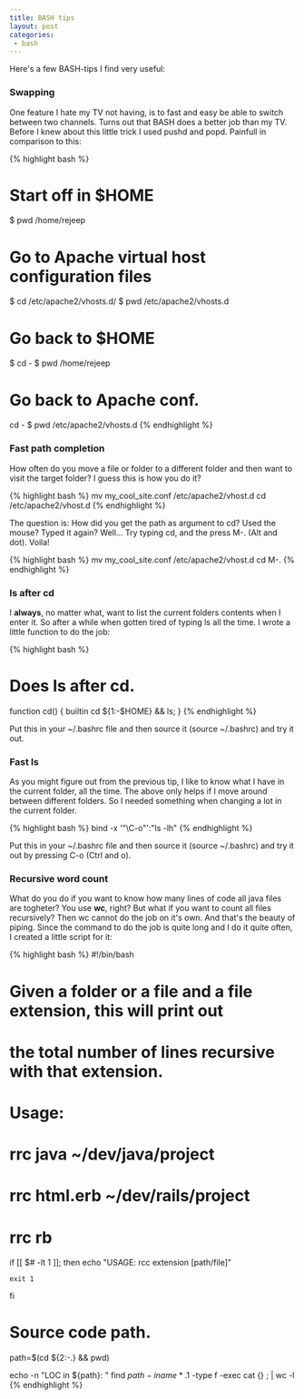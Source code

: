 ```yaml
---
title: BASH tips
layout: post
categories:
 - bash
---
```


Here's a few BASH-tips I find very useful:

### Swapping ###
One feature I hate my TV not having, is to fast and easy be able to
switch between two channels. Turns out that BASH does a better job
than my TV. Before I knew about this little trick I used pushd and
popd. Painfull in comparison to this:

{% highlight bash %}
# Start off in $HOME
$ pwd
/home/rejeep

# Go to Apache virtual host configuration files
$ cd /etc/apache2/vhosts.d/
$ pwd
/etc/apache2/vhosts.d

# Go back to $HOME
$ cd -
$ pwd
/home/rejeep

# Go back to Apache conf.
cd -
$ pwd
/etc/apache2/vhosts.d
{% endhighlight %}

### Fast path completion ###
How often do you move a file or folder to a different folder and then
want to visit the target folder? I guess this is how you do it?

{% highlight bash %}
mv my_cool_site.conf /etc/apache2/vhost.d
cd /etc/apache2/vhost.d
{% endhighlight %}

The question is: How did you get the path as argument to cd? Used the
mouse? Typed it again? Well... Try typing cd, and the press M-. (Alt
and dot). Voila!

{% highlight bash %}
mv my_cool_site.conf /etc/apache2/vhost.d
cd M-.
{% endhighlight %}

### ls after cd ###
I **always**, no matter what, want to list the current folders contents
when I enter it. So after a while when gotten tired of typing ls all
the time. I wrote a little function to do the job:

{% highlight bash %}
# Does ls after cd.
function cd()
{
  builtin cd ${1:-$HOME} && ls;
}
{% endhighlight %}

Put this in your ~/.bashrc file and then source it (source ~/.bashrc)
and try it out.

### Fast ls ###
As you might figure out from the previous tip, I like to know what I
have in the current folder, all the time. The above only helps if I
move around between different folders. So I needed something when
changing a lot in the current folder.

{% highlight bash %}
bind -x '"\C-o"':"ls -lh"
{% endhighlight %}

Put this in your ~/.bashrc file and then source it (source ~/.bashrc)
and try it out by pressing C-o (Ctrl and o).

### Recursive word count ###
What do you do if you want to know how many lines of code all java
files are togheter? You use <strong>wc</strong>, right? But what if
you want to count all files recursively? Then wc cannot do the job on
it's own. And that's the beauty of piping. Since the command to do the
job is quite long and I do it quite often, I created a little script
for it:

{% highlight bash %}
#!/bin/bash

# Given a folder or a file and a file extension, this will print out
# the total number of lines recursive with that extension.
#
# Usage:
#   rrc java ~/dev/java/project
#   rrc html.erb ~/dev/rails/project
#   rrc rb

if [[ $# -lt 1 ]]; then
    echo "USAGE: rcc extension [path/file]"

    exit 1
fi

# Source code path.
path=$(cd ${2:-.} && pwd)

echo -n "LOC in ${path}: "
find $path -iname *.$1 -type f -exec cat {} \; | wc -l
{% endhighlight %}

